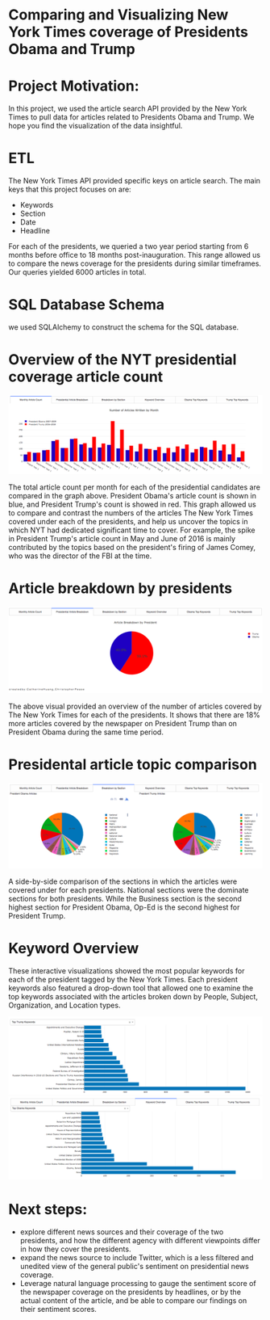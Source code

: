 # Comparing and Visualizing New York Times coverage of Presidents Obama and Trump

# Project Motivation: 
In this project, we used the article search API provided by the New York Times to pull data for articles related to Presidents Obama and Trump. We hope you find the visualization of the data insightful. 

# ETL
The New York Times API provided specific keys on article search. The main keys that this project focuses on are: 
* Keywords
* Section
* Date
* Headline

For each of the presidents, we queried a two year period starting from 6 months before office to 18 months post-inauguration. This range allowed us to compare the news coverage for the presidents during similar timeframes. Our queries yielded 6000 articles in total.

# SQL Database Schema
we used SQLAlchemy to construct the schema for the SQL database.

# Overview of the NYT presidential coverage article count 
<p align="center">
  <img src="count_overview.png" title="ArticleCountOverview">
</p>
The total article count per month for each of the presidential candidates are compared in the graph above. President Obama's article count is shown in blue, and President Trump's count is showed in red. This graph allowed us to compare and contrast the numbers of the articles The New York Times covered under each of the presidents, and help us uncover the topics in which NYT had dedicated significant time to cover. For example, the  spike in President Trump's article count in May and June of 2016 is mainly contributed by the topics based on the president's firing of James Comey, who was the director of the FBI at the time. 

# Article breakdown by presidents
<p align="center">
  <img src="distribution_pie.png" title="Distribution of articles by each president">
</p>
The above visual provided an overview of the number of articles covered by The New York Times for each of the presidents. It shows that there are 18% more articles covered by the newspaper on President Trump than on President Obama during the same time period. 

# Presidental article topic comparison 
<p align="center">
  <img src="topic_comparison_pies.png" title="sections by each president">
</p>
A side-by-side comparison of the sections in which the articles were covered under for each presidents. National sections were the dominate sections for both presidents. While the Business section is the second highest section for President Obama, Op-Ed is the second highest for President Trump. 

# Keyword Overview 
These interactive visualizations showed the most popular keywords for each of the president tagged by the New York Times. Each president keywords also featured a drop-down tool that allowed one to examine the top keywords associated with the articles broken down by People, Subject, Organization, and Location types. 
<p align="center">
  <img src="keywords_obama.png" title="Obama keywords">
  <img src="keywords_trump.png" title="Obama keywords">
</p>

# Next steps: 
* explore different news sources and their coverage of the two presidents, and how the different agency with different viewpoints differ in how they cover the presidents. 
* expand the news source to include Twitter, which is a less filtered and unedited view of the general public's sentiment on presidential news coverage. 
* Leverage natural language processing to gauge the sentiment score of the newspaper coverage on the presidents by headlines, or by the actual content of the article, and be able to compare our findings on their sentiment scores. 
